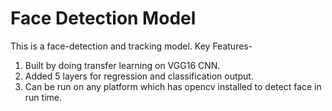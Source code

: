 # Face Detection Model
This is a face-detection and tracking model.
Key Features-
1) Built by doing transfer learning on VGG16 CNN.
2) Added 5 layers for regression and classification output.
3) Can be run on any platform which has opencv installed to detect face in run time.
